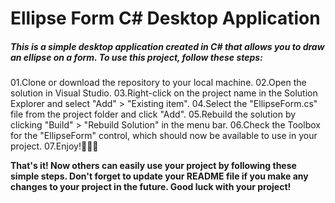 <H1/><b>Ellipse Form C# Desktop Application</b></H1>

<h5>This is a simple desktop application created in C# that allows you to draw an ellipse on a form. To use this project, follow these steps:</h5>
<p>
   01.Clone or download the repository to your local machine.
   02.Open the solution in Visual Studio.
   03.Right-click on the project name in the Solution Explorer and select "Add" > "Existing item".
   04.Select the "EllipseForm.cs" file from the project folder and click "Add".
   05.Rebuild the solution by clicking "Build" > "Rebuild Solution" in the menu bar.
   06.Check the Toolbox for the "EllipseForm" control, which should now be available to use in your project.
   07.Enjoy!🤞🤞🤞
</p>
<b>That's it! Now others can easily use your project by following these simple steps. Don't forget to update your README file if you make any changes to your project in the future. Good luck with your project!</b>
